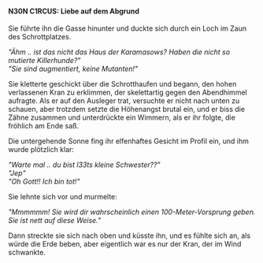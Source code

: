 #### N30N C1RCUS: Liebe auf dem Abgrund

Sie führte ihn die Gasse hinunter und duckte sich durch ein Loch im Zaun des Schrottplatzes.

*"Ähm .. ist das nicht das Haus der Karamasows? Haben die nicht so mutierte Killerhunde?"*  
*"Sie sind augmentiert, keine Mutanten!"*

Sie kletterte geschickt über die Schrotthaufen und begann, den hohen verlassenen Kran zu erklimmen, der skelettartig gegen den Abendhimmel aufragte. Als er auf den Ausleger trat, versuchte er nicht nach unten zu schauen, aber trotzdem setzte die Höhenangst brutal ein, und er biss die Zähne zusammen und unterdrückte ein Wimmern, als er ihr folgte, die fröhlich am Ende saß.

Die untergehende Sonne fing ihr elfenhaftes Gesicht im Profil ein, und ihm wurde plötzlich klar:

*"Warte mal .. du bist l33ts kleine Schwester??"*  
*"Jep"*  
*"Oh Gott!! Ich bin tot!"*

Sie lehnte sich vor und murmelte:

*"Mmmmmm! Sie wird dir wahrscheinlich einen 100-Meter-Vorsprung geben. Sie ist nett auf diese Weise."*

Dann streckte sie sich nach oben und küsste ihn, und es fühlte sich an, als würde die Erde beben, aber eigentlich war es nur der Kran, der im Wind schwankte.
